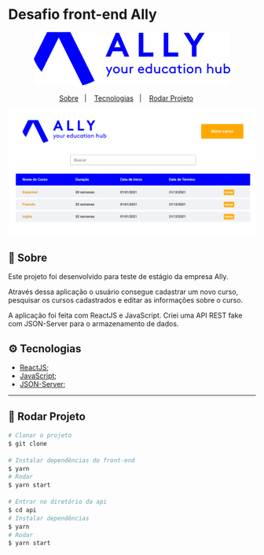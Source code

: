 # Desafio front-end Ally 

<p align="center">
  <img  alt="ALLY" src="./src/assets/logo.png"></img>
</p>
 
<p align="center">
  <a href="#page_with_curl-sobre">Sobre</a>&nbsp;&nbsp;&nbsp;|&nbsp;&nbsp;&nbsp;
  <a href="#gear-tecnologias">Tecnologias</a>&nbsp;&nbsp;&nbsp;|&nbsp;&nbsp;&nbsp;
  <a href="#rocket-rodar-projeto">Rodar Projeto</a>&nbsp;&nbsp;&nbsp;&nbsp;&nbsp;&nbsp;
</p>

<p align="center">
  <img  alt="ALLY Projeto" src="./src/assets/img-projeto.png"></img>
</p>

## :page_with_curl: Sobre

Este projeto foi desenvolvido para teste de estágio da empresa Ally.

Através dessa aplicação o usuário consegue cadastrar um novo curso, pesquisar os cursos cadastrados e editar as informações sobre o curso. 

A aplicação foi feita com ReactJS e JavaScript. Criei uma API REST fake com JSON-Server para o armazenamento de dados. 


## :gear: Tecnologias 
- [ReactJS](https://pt-br.reactjs.org/docs/getting-started.html);
- [JavaScript](https://developer.mozilla.org/pt-BR/docs/Web/JavaScript);
- [JSON-Server](https://www.npmjs.com/package/json-server);
---

## :rocket: Rodar Projeto

```bash
# Clonar o projeto
$ git clone

# Instalar dependências do front-end
$ yarn 
# Rodar
$ yarn start 

# Entrar no diretório da api
$ cd api
# Instalar dependências
$ yarn
# Rodar
$ yarn start
```
